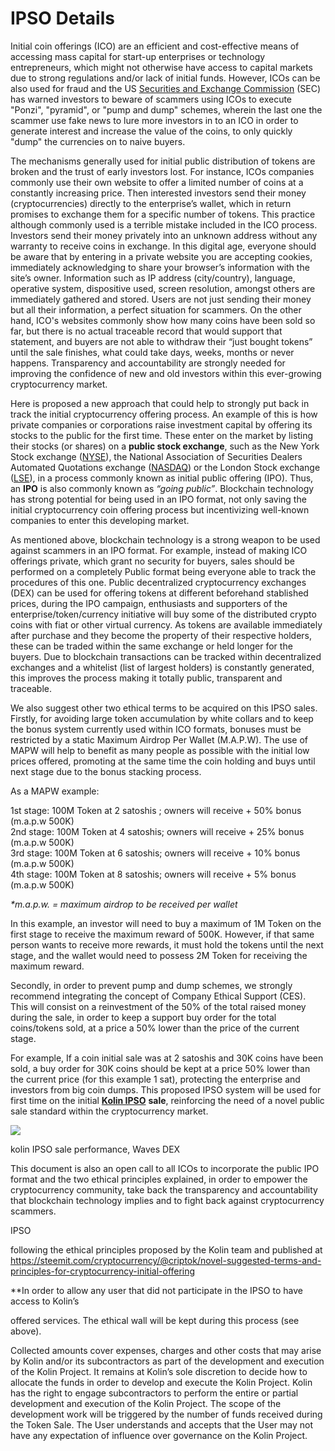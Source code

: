 # IPSO Details

Initial coin offerings \(ICO\) are an efficient and cost-effective means of accessing mass capital for start-up enterprises or technology entrepreneurs, which might not otherwise have access to capital markets due to strong regulations and/or lack of initial funds. However, ICOs can be also used for fraud and the US [Securities and Exchange Commission](https://www.sec.gov/) \(SEC\) has warned investors to beware of scammers using ICOs to execute "Ponzi", "pyramid", or "pump and dump" schemes, wherein the last one the scammer use fake news to lure more investors in to an ICO in order to generate interest and increase the value of the coins, to only quickly "dump" the currencies on to naive buyers.

The mechanisms generally used for initial public distribution of tokens are broken and the trust of early investors lost. For instance, ICOs companies commonly use their own website to offer a limited number of coins at a constantly increasing price. Then interested investors send their money \(cryptocurrencies\) directly to the enterprise’s wallet, which in return promises to exchange them for a specific number of tokens. This practice although commonly used is a terrible mistake included in the ICO process. Investors send their money privately into an unknown address without any warranty to receive coins in exchange. In this digital age, everyone should be aware that by entering in a private website you are accepting cookies, immediately acknowledging to share your browser’s information with the site’s owner. Information such as IP address \(city/country\), language, operative system, dispositive used, screen resolution, amongst others are immediately gathered and stored. Users are not just sending their money but all their information, a perfect situation for scammers. On the other hand, ICO's websites commonly show how many coins have been sold so far, but there is no actual traceable record that would support that statement, and buyers are not able to withdraw their “just bought tokens” until the sale finishes, what could take days, weeks, months or never happens. Transparency and accountability are strongly needed for improving the confidence of new and old investors within this ever-growing cryptocurrency market. 

Here is proposed a new approach that could help to strongly put back in track the initial cryptocurrency offering process. An example of this is how private companies or corporations raise investment capital by offering its stocks to the public for the first time. These enter on the market by listing their stocks \(or shares\) on a **public stock exchange**, such as the New York Stock exchange \([NYSE](https://www.nyse.com/)\), the National Association of Securities Dealers Automated Quotations exchange \([NASDAQ](https://www.nasdaq.com/)\) or the London Stock exchange \([LSE](https://www.londonstockexchange.com/)\), in a process commonly known as initial public offering \(IPO\). Thus, an **IPO** is also commonly known as _“going public”_. Blockchain technology has strong potential for being used in an IPO format, not only saving the initial cryptocurrency coin offering process but incentivizing well-known companies to enter this developing market. 

As mentioned above, blockchain technology is a strong weapon to be used against scammers in an IPO format. For example, instead of making ICO offerings private, which grant no security for buyers, sales should be performed on a completely Public format being everyone able to track the procedures of this one. Public decentralized cryptocurrency exchanges \(DEX\) can be used for offering tokens at different beforehand stablished prices, during the IPO campaign, enthusiasts and supporters of the enterprise/token/currency initiative will buy some of the distributed crypto coins with fiat or other virtual currency. As tokens are available immediately after purchase and they become the property of their respective holders, these can be traded within the same exchange or held longer for the buyers. Due to blockchain transactions can be tracked within decentralized exchanges and a whitelist \(list of largest holders\) is constantly generated, this improves the process making it totally public, transparent and traceable. 

We also suggest other two ethical terms to be acquired on this IPSO sales. Firstly, for avoiding large token accumulation by white collars and to keep the bonus system currently used within ICO formats, bonuses must be restricted by a static Maximum Airdrop Per Wallet \(M.A.P.W\). The use of MAPW will help to benefit as many people as possible with the initial low prices offered, promoting at the same time the coin holding and buys until next stage due to the bonus stacking process.

As a MAPW example:

1st stage: 100M Token at 2 satoshis ; owners will receive + 50% bonus \(m.a.p.w 500K\)  
 2nd stage: 100M Token at 4 satoshis; owners will receive + 25% bonus \(m.a.p.w 500K\)  
 3rd stage: 100M Token at 6 satoshis; owners will receive + 10% bonus \(m.a.p.w 500K\)  
 4th stage: 100M Token at 8 satoshis; owners will receive + 5% bonus \(m.a.p.w 500K\)

_\*m.a.p.w. = maximum airdrop to be received per wallet_ 

In this example, an investor will need to buy a maximum of 1M Token on the first stage to receive the maximum reward of 500K. However, if that same person wants to receive more rewards, it must hold the tokens until the next stage, and the wallet would need to possess 2M Token for receiving the maximum reward. 

Secondly, in order to prevent pump and dump schemes, we strongly recommend integrating the concept of Company Ethical Support \(CES\). This will consist on a reinvestment of the 50% of the total raised money during the sale, in order to keep a support buy order for the total coins/tokens sold, at a price a 50% lower than the price of the current stage. 

For example, If a coin initial sale was at 2 satoshis and 30K coins have been sold, a buy order for 30K coins should be kept at a price 50% lower than the current price \(for this example 1 sat\), protecting the enterprise and investors from big coin dumps. This proposed IPSO system will be used for first time on the initial [**Kolin IPSO**](https://goo.gl/VyV9bQ) **sale**, reinforcing the need of a novel public sale standard within the cryptocurrency market.  

![](file:///C:/Users/FELIPE~1.MIL/AppData/Local/Temp/msohtmlclip1/01/clip_image002.jpg)

kolin IPSO sale performance, Waves DEX

This document is also an open call to all ICOs to incorporate the public IPO format and the two ethical principles explained, in order to empower the cryptocurrency community, take back the transparency and accountability that blockchain technology implies and to fight back against cryptocurrency scammers.

IPSO

following the ethical principles proposed by the Kolin team and published at https://steemit.com/cryptocurrency/@criptok/novel-suggested-terms-and-principles-for-cryptocurrency-initial-offering

\*\*In order to allow any user that did not participate in the IPSO to have access to Kolin’s

offered services. The ethical wall will be kept during this process \(see above\).

Collected amounts cover expenses, charges and other costs that may arise by Kolin and/or its subcontractors as part of the development and execution of the Kolin Project. It remains at Kolin’s sole discretion to decide how to allocate the funds in order to develop and execute the Kolin Project. Kolin has the right to engage subcontractors to perform the entire or partial development and execution of the Kolin Project. The scope of the development work will be triggered by the number of funds received during the Token Sale. The User understands and accepts that the User may not have any expectation of influence over governance on the Kolin Project.

